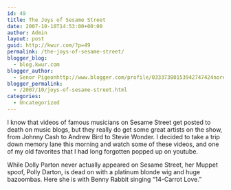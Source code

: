 ```yaml
---
id: 49
title: The Joys of Sesame Street
date: 2007-10-10T14:53:00+00:00
author: Admin
layout: post
guid: http://kwur.com/?p=49
permalink: /the-joys-of-sesame-street/
blogger_blog:
  - blog.kwur.com
blogger_author:
  - Senor Pigeonhttp://www.blogger.com/profile/03337380153942747424noreply@blogger.com
blogger_permalink:
  - /2007/10/joys-of-sesame-street.html
categories:
  - Uncategorized
---
```

<div class="pf-content">
  <p>
    I know that videos of famous musicians on Sesame Street get posted to death on music blogs, but they really do get some great artists on the show, from Johnny Cash to Andrew Bird to Stevie Wonder. I decided to take a trip down memory lane this morning and watch some of these videos, and one of my old favorites that I had long forgotten popped up on youtube.
  </p>
  
  <p>
    While Dolly Parton never actually appeared on Sesame Street, her Muppet spoof, Polly Darton, is dead on with a platinum blonde wig and huge bazoombas. Here she is with Benny Rabbit singing “14-Carrot Love.”
  </p>
  
  <p>
  </p>
</div>